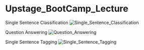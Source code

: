 # Upstage_BootCamp_Lecture

Single Sentence Classification
![Single_Sentence_Classification](https://github.com/stawoosun/Upstage_BootCamp_Lecture/assets/37475046/deca66a6-b363-4841-86c4-c7eddfcd009a)

Question Answering
![Question_Answering](https://github.com/stawoosun/Upstage_BootCamp_Lecture/assets/37475046/45f50b8a-a928-4f9b-9577-ce60b10f6db6)

Single Sentence Tagging
![Single_Sentence_Tagging](https://github.com/stawoosun/Upstage_BootCamp_Lecture/assets/37475046/cdd6c45c-cd43-41e3-a86d-a58335e0eae6)


